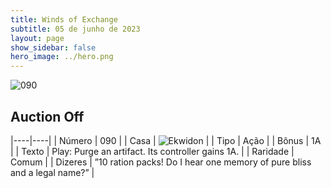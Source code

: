 ```yaml
---
title: Winds of Exchange
subtitle: 05 de junho de 2023
layout: page
show_sidebar: false
hero_image: ../hero.png
---
```


![090](https://mastervault-storage-prod.s3.amazonaws.com/media/card_front/en/600_090_a8df6ad1c435_en.png)


## Auction Off

|----|----|
| Número | 090 |
| Casa | ![Ekwidon](https://archonarcana.com/images/thumb/3/31/Ekwidon.png/25px-Ekwidon.png "Ekwidon") |
| Tipo | Ação |
| Bônus | 1A |
| Texto | Play: Purge an artifact. Its controller gains 1A.  |
| Raridade | Comum |
| Dizeres | ”10 ration packs! Do I hear one memory of pure bliss and a legal name?”  |
